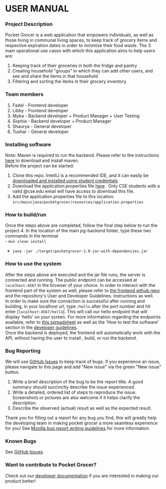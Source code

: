 # USER MANUAL

### Project Description
Pocket Grocer is a web application that empowers individuals, as well as those living in communal living spaces, to keep
track of grocery items and respective expiration dates in order to minimize their food waste. The 3 main operational use 
cases with which this application aims to help users are:
1. Keeping track of their groceries in both the fridge and pantry
2. Creating household "groups" in which they can add other users, and see and share the items in that household
3. Filtering and sorting the items in their grocery inventory

### Team members
1. Fadel - Frontend developer
2. Libby - Frontend developer
3. Myka - Backend developer + Product Manager + User Testing
4. Sophia - Backend developer + Product Manager 
5. Shaurya - General developer
6. Tushar - General developer

### Installing software  
Note: Maven is required to run the backend. Please refer to the instructions [here](https://maven.apache.org/install.html) to download and install maven.  
Before the project can be started:  
1. Clone this repo. IntelliJ is a recommended IDE, and it can easily be [downloaded and installed using student credentials](https://courses.cs.washington.edu/courses/cse373/19wi/resources/intellij/setup/)
2. Download the application.properties file [here](https://drive.google.com/file/d/1nW3plfgfajFuT449ayEtSrPEvr-kgZr8/view?usp=sharing)
   . Only CSE students with a valid @cse.edu email will have access to download this file.
3. Add the application.properties file to this location:
   ```src/main/java/pocketgrocer/resources/application.properties```
### How to build/run
Once the steps above are completed, follow the final step below to run the project
4. In the location of the main pg-backend folder, type these two commands in the terminal  
    - ```mvn clean install```  
     
   - ```java -jar ./target/pocketgrocer-1.0-jar-with-dependencies.jar```
### How to use the system
After the steps above are executed and the jar file runs, the server is connected and running. The public endpoint
 can be accessed at `localhost:4567` in the browser of your choice. In order to interact with the frontend part of
  the system as well, please refer to [the frontend github repo](https://github.com/libbyk000/pocket-grocer) and the
   repository's User and Developer Guidelines.
instructions as well.  
In order to make sure the connection is successful after running and building, in your localhost url,
type `/hello` after the port number and hit enter [`localhost:4567/hello`]. This will call our hello endpoint that will
 display 'hello' on your screen. 
For more information regarding the endpoints available, refer to [this spreadsheet](https://docs.google.com/spreadsheets/d/1rmU_KVO2o5DR8Hg_9x49V4n4ijTAwP74im51zqhfkEI/edit?ts=608f346d#gid=0) as well as the 'How to test the
 software' section in the [developer guidelines](DeveloperDocumentation.md).  
Once the backend is deployed, the frontend will automatically work with the API, without having the user to install
 , build, or run the backend.
### Bug Reporting
We will use [GitHub Issues](https://github.com/shaurya2109/pg-backend/issues) to keep track of bugs. If you experience an issue, please navigate to this page and add "New issue" via the green "New issue" button.
1. Write a brief description of the bug to be the report title. A good summary should succinctly describe the issue experienced.
2. Write a detailed, ordered list of steps to reproduce the issue. Screenshots or pictures are also welcome if it helps clarify the description.
3. Describe the observed (actual) result as well as the expected result. 

Thank you for filling out a report for any bug you find, this will greatly help the developing team in making pocket grocer
a more seamless experience for you!
See [Mozilla bug report writing guidelines](https://developer.mozilla.org/en-US/docs/Mozilla/QA/Bug_writing_guidelines) for more information.

### Known Bugs
See [GitHub Issues](https://github.com/shaurya2109/pg-backend/issues).

### Want to contribute to Pocket Grocer?
Check out our [developer documentation](DeveloperDocumentation.md) if you are interested in making our product better!

